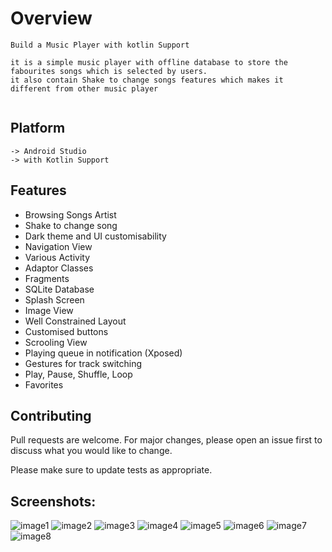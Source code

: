 # Overview
```
Build a Music Player with kotlin Support

it is a simple music player with offline database to store the fabourites songs which is selected by users.
it also contain Shake to change songs features which makes it different from other music player
 
```

## Platform


```
-> Android Studio
-> with Kotlin Support
```

## Features
* Browsing Songs Artist 
* Shake to change song
* Dark theme and UI customisability
* Navigation View 
* Various Activity
* Adaptor Classes
* Fragments
* SQLite Database
* Splash Screen
* Image View
* Well Constrained Layout
* Customised buttons
* Scrooling View
* Playing queue in notification (Xposed)
* Gestures for track switching
* Play, Pause, Shuffle, Loop
* Favorites



## Contributing
Pull requests are welcome. For major changes, please open an issue first to discuss what you would like to change.

Please make sure to update tests as appropriate.

## Screenshots:

![image1](https://user-images.githubusercontent.com/42965241/58361873-28c6bb00-7eaf-11e9-8fae-bdd1ce0e3e4d.png)
![image2](https://user-images.githubusercontent.com/42965241/58361875-2e240580-7eaf-11e9-9fb5-d063066c7995.png)
![image3](https://user-images.githubusercontent.com/42965241/58361877-3714d700-7eaf-11e9-87ce-3f00d26c1890.png)
![image4](https://user-images.githubusercontent.com/42965241/58361883-3d0ab800-7eaf-11e9-9990-a93309782f6c.png)
![image5](https://user-images.githubusercontent.com/42965241/58361888-41cf6c00-7eaf-11e9-83ce-83dcb77c4a13.png)
![image6](https://user-images.githubusercontent.com/42965241/58361891-4562f300-7eaf-11e9-8c77-c8da24c3cc0d.png)
![image7](https://user-images.githubusercontent.com/42965241/58361893-485de380-7eaf-11e9-8c8a-60b46c1c8e98.png)
![image8](https://user-images.githubusercontent.com/42965241/58361897-4e53c480-7eaf-11e9-98f8-160079d320cb.png)
